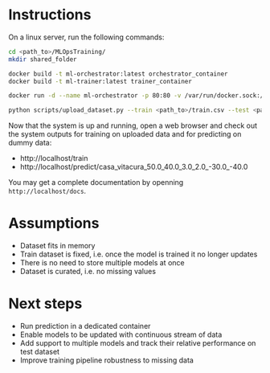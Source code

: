 # Instructions

On a linux server, run the following commands:

``` bash
cd <path_to>/MLOpsTraining/
mkdir shared_folder

docker build -t ml-orchestrator:latest orchestrator_container
docker build -t ml-trainer:latest trainer_container

docker run -d --name ml-orchestrator -p 80:80 -v /var/run/docker.sock:/var/run/docker.sock -v $(pwd)/shared_data/:/app/shared_data/ -e HOST_SHARED_DIR=$(pwd)/shared_data ml-orchestrator:latest

python scripts/upload_dataset.py --train <path_to>/train.csv --test <path_to>/test.csv
```

Now that the system is up and running, open a web browser and check out the system outputs for training on uploaded data and for predicting on dummy data:
* http://localhost/train
* http://localhost/predict/casa_vitacura_50.0_40.0_3.0_2.0_-30.0_-40.0

You may get a complete documentation by openning `http://localhost/docs`.


# Assumptions

* Dataset fits in memory
* Train dataset is fixed, i.e. once the model is trained it no longer updates
* There is no need to store multiple models at once
* Dataset is curated, i.e. no missing values

# Next steps

* Run prediction in a dedicated container
* Enable models to be updated with continuous stream of data
* Add support to multiple models and track their relative performance on test dataset
* Improve training pipeline robustness to missing data
